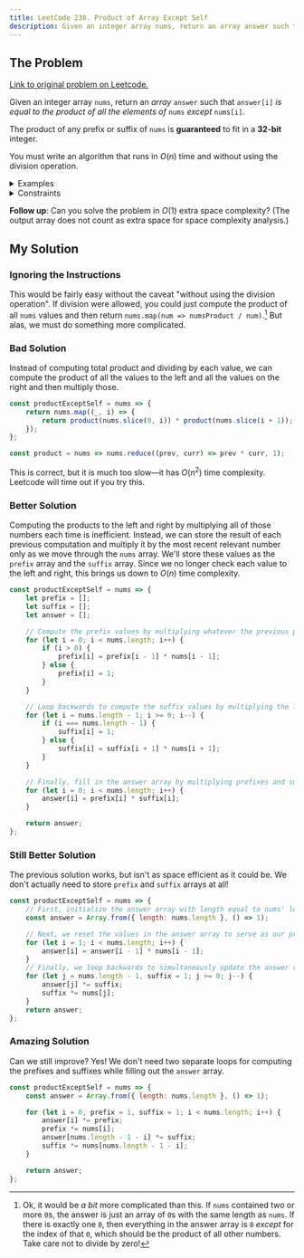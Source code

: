 ```yaml
---
title: LeetCode 238. Product of Array Except Self
description: Given an integer array nums, return an array answer such that answer[i] is equal to the product of all the elements of nums except nums[i].
---
```


## The Problem

[Link to original problem on Leetcode.](https://leetcode.com/problems/product-of-array-except-self/)

Given an integer array `nums`, return an _array_ `answer` such that `answer[i]` _is equal to the product of all the elements of_ `nums` _except_ `nums[i]`.

The product of any prefix or suffix of `nums` is **guaranteed** to fit in a **32-bit** integer.

You must write an algorithm that runs in $O(n)$ time and without using the division operation.

<details>
<summary>Examples</summary>

Example 1:

```
Input: nums = [1,2,3,4]
Output: [24,12,8,6]
```

Example 2:

```
Input: nums = [-1,1,0,-3,3]
Output: [0,0,9,0,0]
```

</details>

<details>
<summary>Constraints</summary>

- 2 <= `nums.length` <= 10<sup>5</sup>
- -30 <= `nums[i]` <= 30
- The product of any prefix or suffix of nums is guaranteed to fit in a 32-bit integer.
</details>

**Follow up**: Can you solve the problem in $O(1)$ extra space complexity? (The output array does not count as extra space for space complexity analysis.)

## My Solution

### Ignoring the Instructions

This would be fairly easy without the caveat "without using the division operation". If division were allowed, you could just compute the product of all `nums` values and then return `nums.map(num => numsProduct / num)`.[^1] But alas, we must do something more complicated.

### Bad Solution

Instead of computing total product and dividing by each value, we can compute the product of all the values to the left and all the values on the right and then multiply those.

```javascript
const productExceptSelf = nums => {
	return nums.map((_, i) => {
		return product(nums.slice(0, i)) * product(nums.slice(i + 1));
	});
};

const product = nums => nums.reduce((prev, curr) => prev * curr, 1);
```

This is correct, but it is much too slow—it has $O(n{^2})$ time complexity. Leetcode will time out if you try this.

### Better Solution

Computing the products to the left and right by multiplying all of those numbers each time is inefficient. Instead, we can store the result of each previous computation and multiply it by the most recent relevant number only as we move through the `nums` array. We'll store these values as the `prefix` array and the `suffix` array. Since we no longer check each value to the left and right, this brings us down to $O(n)$ time complexity.

```javascript
const productExceptSelf = nums => {
	let prefix = [];
	let suffix = [];
	let answer = [];

	// Compute the prefix values by multiplying whatever the previous prefix is by the number to the immediate left of nums[i]
	for (let i = 0; i < nums.length; i++) {
		if (i > 0) {
			prefix[i] = prefix[i - 1] * nums[i - 1];
		} else {
			prefix[i] = 1;
		}
	}

	// Loop backwards to compute the suffix values by multiplying the last suffix value computed by the number to the immediate right of nums[i]
	for (let i = nums.length - 1; i >= 0; i--) {
		if (i === nums.length - 1) {
			suffix[i] = 1;
		} else {
			suffix[i] = suffix[i + 1] * nums[i + 1];
		}
	}

	// Finally, fill in the answer array by multiplying prefixes and suffixes
	for (let i = 0; i < nums.length; i++) {
		answer[i] = prefix[i] * suffix[i];
	}

	return answer;
};
```

### Still Better Solution

The previous solution works, but isn't as space efficient as it could be. We don't actually need to store `prefix` and `suffix` arrays at all!

```javascript
const productExceptSelf = nums => {
	// First, initialize the answer array with length equal to nums' length and all values equal to 1.
	const answer = Array.from({ length: nums.length }, () => 1);

	// Next, we reset the values in the answer array to serve as our prefix array. Each answer[i] will be equal to the product of all values in nums.slice(0, i).
	for (let i = 1; i < nums.length; i++) {
		answer[i] = answer[i - 1] * nums[i - 1];
	}
	// Finally, we loop backwards to simultaneously update the answer values with suffix products and compute those suffix products. We reduce space complexity by keeping our computations in the answer array rather than storing separate prefix and suffix arrays.
	for (let j = nums.length - 1, suffix = 1; j >= 0; j--) {
		answer[j] *= suffix;
		suffix *= nums[j];
	}
	return answer;
};
```

### Amazing Solution

Can we still improve? Yes! We don't need two separate loops for computing the prefixes and suffixes while filling out the `answer` array.

```javascript
const productExceptSelf = nums => {
	const answer = Array.from({ length: nums.length }, () => 1);

	for (let i = 0, prefix = 1, suffix = 1; i < nums.length; i++) {
		answer[i] *= prefix;
		prefix *= nums[i];
		answer[nums.length - 1 - i] *= suffix;
		suffix *= nums[nums.length - 1 - i];
	}

	return answer;
};
```

[^1]: Ok, it would be _a bit_ more complicated than this. If `nums` contained two or more `0`s, the answer is just an array of `0`s with the same length as `nums`. If there is exactly one `0`, then everything in the answer array is `0` _except_ for the index of that `0`, which should be the product of all other numbers. Take care not to divide by zero!
